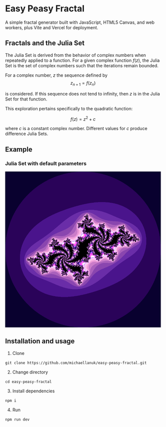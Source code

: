 # Easy Peasy Fractal

A simple fractal generator built with JavaScript, HTML5 Canvas, and web workers, plus Vite and Vercel for deployment.

## Fractals and the Julia Set

The Julia Set is derived from the behavior of complex numbers when repeatedly applied to a function. For a given complex function $f(z)$, the Julia Set is the set of complex numbers such that the iterations remain bounded.

For a complex number, $z$ the sequence defined by
$$
    z_{n + 1} = f(z_n)
$$

is considered. If this sequence does not tend to infinity, then $z$ is in the Julia Set for that function.

This exploration pertains specifically to the quadratic function:

$$
    f(z) = z^2 + c
$$

where $c$ is a constant complex number. Different values for $c$ produce difference Julia Sets.

## Example

### Julia Set with default parameters

![Julia set with default parameters and purple colour palette ](/public/sample.png)

## Installation and usage

1. Clone
```shell
git clone https://github.com/michaellanuk/easy-peasy-fractal.git
```

2. Change directory
```shell
cd easy-peasy-fractal
```

3. Install dependencies
```shell
npm i
```

4. Run
```shell
npm run dev
```